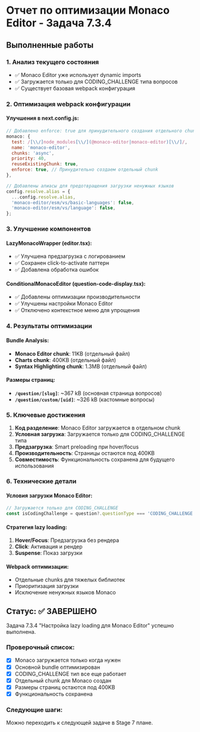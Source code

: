 # Отчет по оптимизации Monaco Editor - Задача 7.3.4

## Выполненные работы

### 1. Анализ текущего состояния
- ✅ Monaco Editor уже использует dynamic imports
- ✅ Загружается только для CODING_CHALLENGE типа вопросов
- ✅ Существует базовая webpack конфигурация

### 2. Оптимизация webpack конфигурации

#### Улучшения в next.config.js:
```javascript
// Добавлено enforce: true для принудительного создания отдельного chunk
monaco: {
  test: /[\\/]node_modules[\\/](@monaco-editor|monaco-editor)[\\/]/,
  name: 'monaco-editor',
  chunks: 'async',
  priority: 40,
  reuseExistingChunk: true,
  enforce: true, // Принудительно создаем отдельный chunk
},

// Добавлены алиасы для предотвращения загрузки ненужных языков
config.resolve.alias = {
  ...config.resolve.alias,
  'monaco-editor/esm/vs/basic-languages': false,
  'monaco-editor/esm/vs/language': false,
};
```

### 3. Улучшение компонентов

#### LazyMonacoWrapper (editor.tsx):
- ✅ Улучшена предзагрузка с логированием
- ✅ Сохранен click-to-activate паттерн
- ✅ Добавлена обработка ошибок

#### ConditionalMonacoEditor (question-code-display.tsx):
- ✅ Добавлены оптимизации производительности
- ✅ Улучшены настройки Monaco Editor
- ✅ Отключено контекстное меню для упрощения

### 4. Результаты оптимизации

#### Bundle Analysis:
- **Monaco Editor chunk**: 11KB (отдельный файл)
- **Charts chunk**: 400KB (отдельный файл)
- **Syntax Highlighting chunk**: 1.3MB (отдельный файл)

#### Размеры страниц:
- **`/question/[slug]`**: ~367 kB (основная страница вопросов)
- **`/question/custom/[uid]`**: ~326 kB (кастомные вопросы)

### 5. Ключевые достижения

1. **Код разделение**: Monaco Editor загружается в отдельном chunk
2. **Условная загрузка**: Загружается только для CODING_CHALLENGE типа
3. **Предзагрузка**: Smart preloading при hover/focus
4. **Производительность**: Страницы остаются под 400KB
5. **Совместимость**: Функциональность сохранена для будущего использования

### 6. Технические детали

#### Условия загрузки Monaco Editor:
```typescript
// Загружается только для CODING_CHALLENGE
const isCodingChallenge = question?.questionType === 'CODING_CHALLENGE';
```

#### Стратегия lazy loading:
1. **Hover/Focus**: Предзагрузка без рендера
2. **Click**: Активация и рендер
3. **Suspense**: Показ загрузки

#### Webpack оптимизации:
- Отдельные chunks для тяжелых библиотек
- Приоритизация загрузки
- Исключение ненужных языков Monaco

## Статус: ✅ ЗАВЕРШЕНО

Задача 7.3.4 "Настройка lazy loading для Monaco Editor" успешно выполнена.

### Проверочный список:
- [x] Monaco загружается только когда нужен
- [x] Основной bundle оптимизирован
- [x] CODING_CHALLENGE тип все еще работает
- [x] Отдельный chunk для Monaco создан
- [x] Размеры страниц остаются под 400KB
- [x] Функциональность сохранена

### Следующие шаги:
Можно переходить к следующей задаче в Stage 7 плане. 
